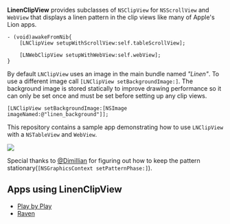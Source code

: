 **LinenClipView** provides subclasses of `NSClipView` for `NSScrollView` and `WebView` 
that displays a linen pattern in the clip views like many of Apple's Lion apps.

``` obj-c
- (void)awakeFromNib{
    [LNClipView setupWithScrollView:self.tableScrollView];
    
    [LNWebClipView setupWithWebView:self.webView];
}
```

By default `LNClipView` uses an image in the main bundle named *"Linen"*. To use a different image 
call `[LNClipView setBackgroundImage:]`. The background image is stored statically to improve drawing
performance so it can only be set once and must be set before setting up any clip views.

    [LNClipView setBackgroundImage:[NSImage imageNamed:@"linen_background"]];

This repository contains a sample app demonstrating how to use `LNClipView` with a `NSTableView` and `WebView`.

![](https://github.com/kgn/LinenClipView/raw/master/Screenshot.png)

Special thanks to [@Dimillian](https://twitter.com/#!/dimillian) for figuring out how to keep the 
pattern stationary(`[NSGraphicsContext setPatternPhase:]`).

## Apps using LinenClipView

* [Play by Play](http://playbyplayapp.com)
* [Raven](http://raven.io)